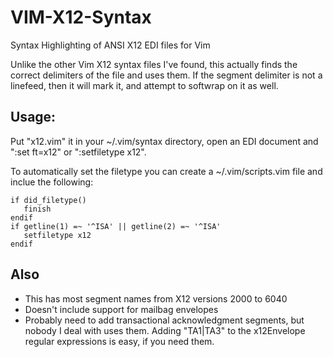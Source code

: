 # VIM-X12-Syntax
Syntax Highlighting of ANSI X12 EDI files for Vim

Unlike the other Vim X12 syntax files I've found, this actually finds the correct delimiters of the file and uses them.  If the segment delimiter is not a linefeed, then it will mark it, and attempt to softwrap on it as well.

## Usage:
Put "x12.vim" it in your ~/.vim/syntax directory, open an EDI document and ":set ft=x12" or ":setfiletype x12".

To automatically set the filetype you can create a ~/.vim/scripts.vim file and inclue the following:
```
if did_filetype()
   finish
endif
if getline(1) =~ '^ISA' || getline(2) =~ '^ISA'
   setfiletype x12
endif
```

## Also
- This has most segment names from X12 versions 2000 to 6040
- Doesn't include support for mailbag envelopes
- Probably need to add transactional acknowledgment segments, but nobody I deal with uses them.  Adding "TA1|TA3" to the x12Envelope regular expressions is easy, if you need them.
